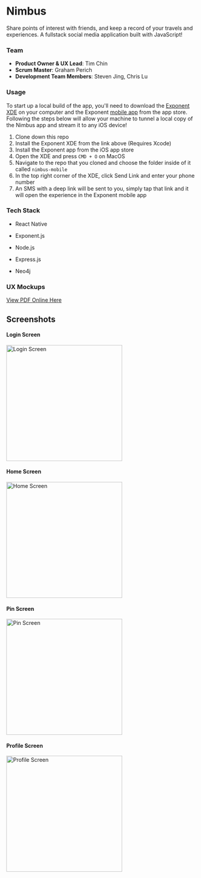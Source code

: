 # Nimbus

Share points of interest with friends, and keep a record of your travels and experiences. A fullstack social media application built with JavaScript!

### Team

  - __Product Owner & UX Lead__: Tim Chin
  - __Scrum Master__: Graham Perich
  - __Development Team Members__: Steven Jing, Chris Lu

### Usage

To start up a local build of the app, you'll need to download the [Exponent XDE](https://docs.getexponent.com/versions/v12.0.0/introduction/installation.html) on your computer and the Exponent [mobile app](https://itunes.apple.com/app/apple-store/id982107779?pt=17102800&ct=www&mt=8) from the app store. Following the steps below will allow your machine to tunnel a local copy of the Nimbus app and stream it to any iOS device! 

1. Clone down this repo
2. Install the Exponent XDE from the link above (Requires Xcode)
3. Install the Exponent app from the iOS app store
3. Open the XDE and press `CMD + O` on MacOS
4. Navigate to the repo that you cloned and choose the folder inside of it called `nimbus-mobile`
5. In the top right corner of the XDE, click Send Link and enter your phone number
6. An SMS with a deep link will be sent to you, simply tap that link and it will open the experience in the Exponent mobile app

### Tech Stack

- React Native

- Exponent.js

- Node.js 

- Express.js

- Neo4j 

### UX Mockups

[View PDF Online Here](https://www.docdroid.net/Euhm5eK/nimbus.pdf.html)

## Screenshots

#### Login Screen
<img src="http://i.imgur.com/ZIJnY54.png" alt="Login Screen" width="305px"/>

#### Home Screen

<img src="http://i.imgur.com/H5lcCMx.jpg" alt="Home Screen" width="305px"/>

#### Pin Screen

<img src="http://i.imgur.com/kQiycYu.jpg" alt="Pin Screen" width="305px"/>

#### Profile Screen

<img src="http://i.imgur.com/CEOCPjp.jpg" alt="Profile Screen" width="305px"/>




